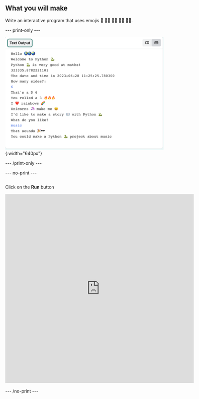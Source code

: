 ## What you will make

Write an interactive program that uses emojis 🙌 🙌🏼 🙌🏽 🙌🏾 🙌🏿.


--- print-only ---

![Completed project showing example code on the code editor](images/showcase_static.png){:width="640px"}

--- /print-only ---


--- no-print ---

<div style="display: flex; flex-wrap: wrap">
<div style="flex-basis: 175px; flex-grow: 1">  

Click on the **Run** button 

<iframe src="https://editor.raspberrypi.org/en/embed/viewer/hello-world-solution" width="600" height="600" frameborder="0" marginwidth="0" marginheight="0" allowfullscreen>
</iframe>
</div>
</div>

--- /no-print ---

